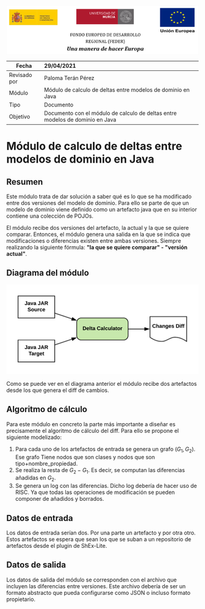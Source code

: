 ![](./resources/logos_feder.png)





| Fecha        | 29/04/2021                                                   |
| ------------ | :----------------------------------------------------------- |
| Revisado por | Paloma Terán Pérez                                           |
| Módulo       | Módulo de calculo de deltas entre modelos de dominio en Java |
| Tipo         | Documento                                                    |
| Objetivo     | Documento con el módulo de calculo de deltas entre modelos de dominio en Java |





# Módulo de calculo de deltas entre modelos de dominio en Java

## Resumen

Este módulo trata de dar solución a saber qué es lo que se ha modificado entre dos versiones del modelo de dominio. Para ello se parte de que un modelo de dominio viene definido como un artefacto java que en su interior contiene una colección de POJOs.

El módulo recibe dos versiones del artefacto, la actual y la que se quiere comparar. Entonces, el módulo genera una salida en la que se indica que modificaciones o diferencias existen entre ambas versiones. Siempre realizando la siguiente fórmula: **"la que se quiere comparar" -  "versión actual"**.

## Diagrama del módulo

![](./resources/delta_calculator_diagram.png)

Como se puede ver en el diagrama anterior el módulo recibe dos artefactos desde los que genera el diff de cambios.

## Algoritmo de cálculo

Para este módulo en concreto la parte más importante a diseñar es precisamente el algoritmo de cálculo del diff. Para ello se propone el siguiente modelizado:

1. Para cada uno de los artefactos de entrada se genera un grafo $(G_1, G_2)$. Ese grafo Tiene nodos que son clases y nodos que son tipo+nombre_propiedad.
2. Se realiza la resta de $G_2 - G_1$. Es decir, se computan las diferencias añadidas en $G_2$.
3. Se genera un log con las diferencias. Dicho log debería de hacer uso de RISC. Ya que todas las operaciones de modificación se pueden componer de añadidos y borrados.

## Datos de entrada

Los datos de entrada serían dos. Por una parte un artefacto y por otra otro. Estos artefactos se espera que sean los que se suban a un repositorio de artefactos desde el plugin de ShEx-Lite.

## Datos de salida

Los datos de salida del módulo se corresponden con el archivo que incluyen las diferencias entre versiones. Este archivo debería de ser un formato abstracto que pueda configurarse como JSON o incluso formato propietario.